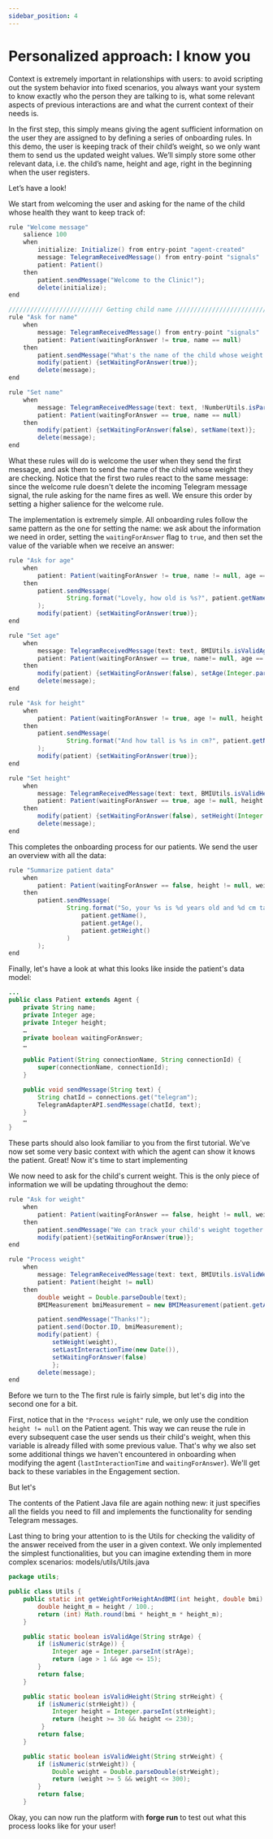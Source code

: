 ```yaml
---
sidebar_position: 4
---
```


# Personalized approach: I know you

Context is extremely important in relationships with users: to avoid scripting out the system behavior into fixed scenarios, 
you always want your system to know exactly who the person they are talking to is, what some relevant aspects of previous interactions are and what the current context of their needs is.

In the first step, this simply means giving the agent sufficient information on the user they are assigned to by defining a series of onboarding rules.
In this demo, the user is keeping track of their child’s weight, so we only want them to send us the updated weight values. We’ll simply store some other relevant data, i.e. the child’s name, height and age, right in the beginning when the user registers.


Let’s have a look!

We start from welcoming the user and asking for the name of the child whose health they want to keep track of:
```java title="rules/patient/Patient.drl"
rule "Welcome message"
    salience 100
    when
        initialize: Initialize() from entry-point "agent-created"
        message: TelegramReceivedMessage() from entry-point "signals"
        patient: Patient()
    then
        patient.sendMessage("Welcome to the Clinic!");
        delete(initialize);
end

////////////////////////// Getting child name //////////////////////////
rule "Ask for name"
    when
        message: TelegramReceivedMessage() from entry-point "signals"
        patient: Patient(waitingForAnswer != true, name == null)
    then
        patient.sendMessage("What's the name of the child whose weight you would like to check?");
        modify(patient) {setWaitingForAnswer(true)};
        delete(message);
end

rule "Set name"
    when
        message: TelegramReceivedMessage(text: text, !NumberUtils.isParsable(text)) from entry-point "signals"
        patient: Patient(waitingForAnswer == true, name == null)
    then
        modify(patient) {setWaitingForAnswer(false), setName(text)};
        delete(message);
end
```
What these rules will do is welcome the user when they send the first message, and ask them to send the name of the child whose weight they are checking.
Notice that the first two rules react to the same message: since the welcome rule doesn't delete the incoming Telegram message signal, the rule asking for the name fires as well. We ensure this order by setting a higher salience for the welcome rule.

The implementation is extremely simple. All onboarding rules follow the same pattern as the one for setting the name: we ask about the information we need in order, setting the `waitingForAnswer` flag to `true`, and then set the value of the variable when we receive an answer:

```java title="rules/patient/Patient.drl"
rule "Ask for age"
    when
        patient: Patient(waitingForAnswer != true, name != null, age == null)
    then
        patient.sendMessage(
                String.format("Lovely, how old is %s?", patient.getName())
        );
        modify(patient) {setWaitingForAnswer(true)};
end

rule "Set age"
    when
        message: TelegramReceivedMessage(text: text, BMIUtils.isValidAge(text)) from entry-point "signals"
        patient: Patient(waitingForAnswer == true, name!= null, age == null)
    then
        modify(patient) {setWaitingForAnswer(false), setAge(Integer.parseInt(text))};
        delete(message);
end

rule "Ask for height"
    when
        patient: Patient(waitingForAnswer != true, age != null, height == null)
    then
        patient.sendMessage(
                String.format("And how tall is %s in cm?", patient.getName())
        );
        modify(patient) {setWaitingForAnswer(true)};
end

rule "Set height"
    when
        message: TelegramReceivedMessage(text: text, BMIUtils.isValidHeight(text)) from entry-point "signals"
        patient: Patient(waitingForAnswer == true, age != null, height == null)
    then
        modify(patient) {setWaitingForAnswer(false), setHeight(Integer.parseInt(text))};
        delete(message);
end
```
 
This completes the onboarding process for our patients. We send the user an overview with all the data:

```java title="rules/patient/Patient.drl"
rule "Summarize patient data"
    when
        patient: Patient(waitingForAnswer == false, height != null, weight == null)
    then
        patient.sendMessage(
                String.format("So, your %s is %d years old and %d cm tall.", 
                    patient.getName(), 
                    patient.getAge(),
                    patient.getHeight()
                )
        );
end
```
Finally, let's have a look at what this looks like inside the patient's data model:

```java title="rules/patient/Patient.java"
...
public class Patient extends Agent {
    private String name;
    private Integer age;
    private Integer height;
    …
    private boolean waitingForAnswer;
    …

    public Patient(String connectionName, String connectionId) {
        super(connectionName, connectionId);
    }

    public void sendMessage(String text) {
        String chatId = connections.get("telegram");
        TelegramAdapterAPI.sendMessage(chatId, text);
    }
    …
}
```
These parts should also look familiar to you from the first tutorial. We've now set some very basic context with which the agent can show it knows the patient.
Great! Now it's time to start implementing


We now need to ask for the child's current weight. This is the only piece of information we will be updating throughout the demo:

```java title="rules/patient/Patient.drl"
rule "Ask for weight"
    when
        patient: Patient(waitingForAnswer == false, height != null, weight == null)
    then
        patient.sendMessage("We can track your child's weight together to see if there are any issues! Just send me send me your child's weight and I'll check it with the doctor 😊");
        modify(patient){setWaitingForAnswer(true)};
end

rule "Process weight"
    when
        message: TelegramReceivedMessage(text: text, BMIUtils.isValidWeight(text)) from entry-point "signals"
        patient: Patient(height != null)
    then
        double weight = Double.parseDouble(text);
        BMIMeasurement bmiMeasurement = new BMIMeasurement(patient.getAge(), weight, patient.getHeight());

        patient.sendMessage("Thanks!");
        patient.send(Doctor.ID, bmiMeasurement);
        modify(patient) {
            setWeight(weight),
            setLastInteractionTime(new Date()),
            setWaitingForAnswer(false)
            };
        delete(message);
end
```
Before we turn to the 
The first rule is fairly simple, but let's dig into the second one for a bit.

First, notice that in the `"Process weight"` rule, we only use the condition `height != null` on the Patient agent. 
This way we can reuse the rule in every subsequent case the user sends us their child's weight, when this variable is already filled with some previous value. 
That's why we also set some additional things we haven't encountered in onboarding when modifying the agent (`lastInteractionTime` and `waitingForAnswer`). We'll get back to these variables in the Engagement section.

But let's 


The contents of the Patient Java file are again nothing new: it just specifies all the fields you need to fill and implements the functionality for sending Telegram messages.

Last thing to bring your attention to is the Utils for checking the validity of the answer received from the user in a given context. We only implemented the simplest functionalities, but you can imagine extending them in more complex scenarios:
models/utils/Utils.java

```java title="models/utils/BMIUtils.java"
package utils;

public class Utils {
    public static int getWeightForHeightAndBMI(int height, double bmi) {
        double height_m = height / 100.;
        return (int) Math.round(bmi * height_m * height_m);
    }

    public static boolean isValidAge(String strAge) {
        if (isNumeric(strAge)) {
            Integer age = Integer.parseInt(strAge);
            return (age > 1 && age <= 15);
        }
        return false;
    }

    public static boolean isValidHeight(String strHeight) {
        if (isNumeric(strHeight)) {
            Integer height = Integer.parseInt(strHeight);
            return (height >= 30 && height <= 230);
         }
        return false;
    }

    public static boolean isValidWeight(String strWeight) {
        if (isNumeric(strWeight)) {
            Double weight = Double.parseDouble(strWeight);
            return (weight >= 5 && weight <= 300);
        }
        return false;
    }
```

Okay, you can now run the platform with **forge run** to test out what this process looks like for your user!
